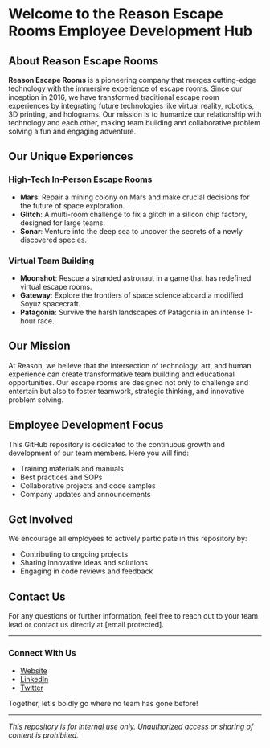 # Welcome to the Reason Escape Rooms Employee Development Hub

## About Reason Escape Rooms

**Reason Escape Rooms** is a pioneering company that merges cutting-edge technology with the immersive experience of escape rooms. Since our inception in 2016, we have transformed traditional escape room experiences by integrating future technologies like virtual reality, robotics, 3D printing, and holograms. Our mission is to humanize our relationship with technology and each other, making team building and collaborative problem solving a fun and engaging adventure.

## Our Unique Experiences

### High-Tech In-Person Escape Rooms
- **Mars**: Repair a mining colony on Mars and make crucial decisions for the future of space exploration.
- **Glitch**: A multi-room challenge to fix a glitch in a silicon chip factory, designed for large teams.
- **Sonar**: Venture into the deep sea to uncover the secrets of a newly discovered species.

### Virtual Team Building
- **Moonshot**: Rescue a stranded astronaut in a game that has redefined virtual escape rooms.
- **Gateway**: Explore the frontiers of space science aboard a modified Soyuz spacecraft.
- **Patagonia**: Survive the harsh landscapes of Patagonia in an intense 1-hour race.

## Our Mission

At Reason, we believe that the intersection of technology, art, and human experience can create transformative team building and educational opportunities. Our escape rooms are designed not only to challenge and entertain but also to foster teamwork, strategic thinking, and innovative problem solving.

## Employee Development Focus

This GitHub repository is dedicated to the continuous growth and development of our team members. Here you will find:
- Training materials and manuals
- Best practices and SOPs
- Collaborative projects and code samples
- Company updates and announcements

## Get Involved

We encourage all employees to actively participate in this repository by:
- Contributing to ongoing projects
- Sharing innovative ideas and solutions
- Engaging in code reviews and feedback

## Contact Us

For any questions or further information, feel free to reach out to your team lead or contact us directly at [email protected].

---

### Connect With Us
- [Website](https://www.tryreason.com/)
- [LinkedIn](https://www.linkedin.com/company/reason-future-tech)
- [Twitter](https://twitter.com/tryreason)

Together, let's boldly go where no team has gone before!

---

*This repository is for internal use only. Unauthorized access or sharing of content is prohibited.*
